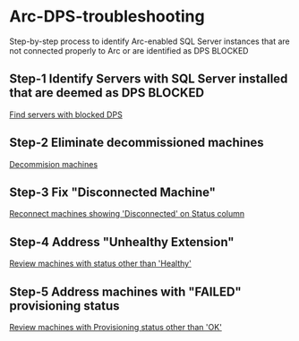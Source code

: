 # Arc-DPS-troubleshooting
Step-by-step process to identify Arc-enabled SQL Server instances that are not connected properly to Arc or are identified as DPS BLOCKED

## Step-1 Identify Servers with SQL Server installed that are deemed as DPS BLOCKED
[Find servers with blocked DPS](Step01-Identify-DPS-Blocked-VMs.md)<br>

## Step-2 Eliminate decommissioned machines
[Decommision machines](Step-02-Eliminate-decommissioned-machines.md)<br>

## Step-3 Fix "Disconnected Machine"
[Reconnect machines showing 'Disconnected' on Status column](Step-03-Fix-disconnected-machines.md)<br>

## Step-4 Address "Unhealthy Extension"
[Review machines with status other than 'Healthy'](Step-04-Fix-unhealthy-extension.md)<br>

## Step-5 Address machines with "FAILED" provisioning status
[Review machines with Provisioning status other than 'OK'](Step-05-Fix-provisioned-failed-status.md)<br>
